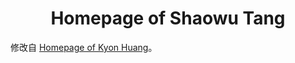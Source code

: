 
<h1 align="center">
Homepage of Shaowu Tang
</h1>

修改自 [Homepage of Kyon Huang](https://github.com/bighuang624/bighuang624.github.io)。
